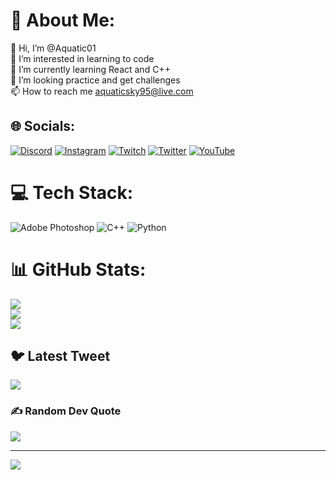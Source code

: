 # 💫 About Me:
👋 Hi, I’m @Aquatic01<br>👀 I’m interested in learning to code<br>🌱 I’m currently learning React and C++<br>📒 I’m looking practice and get challenges<br>📫 How to reach me aquaticsky95@live.com


## 🌐 Socials:
[![Discord](https://img.shields.io/badge/Discord-%237289DA.svg?logo=discord&logoColor=white)](https://discord.gg/Aquatic#9999) [![Instagram](https://img.shields.io/badge/Instagram-%23E4405F.svg?logo=Instagram&logoColor=white)](https://instagram.com/hilariogreen_) [![Twitch](https://img.shields.io/badge/Twitch-%239146FF.svg?logo=Twitch&logoColor=white)](https://twitch.tv/aquatic95) [![Twitter](https://img.shields.io/badge/Twitter-%231DA1F2.svg?logo=Twitter&logoColor=white)](https://twitter.com/@Aquatic_0) [![YouTube](https://img.shields.io/badge/YouTube-%23FF0000.svg?logo=YouTube&logoColor=white)](https://youtube.com/@aquatic9999) 

# 💻 Tech Stack:
![Adobe Photoshop](https://img.shields.io/badge/adobephotoshop-%2331A8FF.svg?style=for-the-badge&logo=adobephotoshop&logoColor=white) ![C++](https://img.shields.io/badge/c++-%2300599C.svg?style=for-the-badge&logo=c%2B%2B&logoColor=white) ![Python](https://img.shields.io/badge/python-3670A0?style=for-the-badge&logo=python&logoColor=ffdd54)
# 📊 GitHub Stats:
![](https://github-readme-stats.vercel.app/api?username=Aquatic01&theme=tokyonight&hide_border=false&include_all_commits=false&count_private=false)<br/>
![](https://github-readme-streak-stats.herokuapp.com/?user=Aquatic01&theme=tokyonight&hide_border=false)<br/>
![](https://github-readme-stats.vercel.app/api/top-langs/?username=Aquatic01&theme=tokyonight&hide_border=false&include_all_commits=false&count_private=false&layout=compact)

## 🐦 Latest Tweet
[![](https://gtce.itsvg.in/api?username=@Aquatic_0)](https://github.com/VishwaGauravIn/github-twitter-card-embed)

### ✍️ Random Dev Quote
![](https://quotes-github-readme.vercel.app/api?type=horizontal&theme=radical)

---
[![](https://visitcount.itsvg.in/api?id=Aquatic01&icon=0&color=0)](https://visitcount.itsvg.in)

<!-- Proudly created with GPRM ( https://gprm.itsvg.in ) -->
